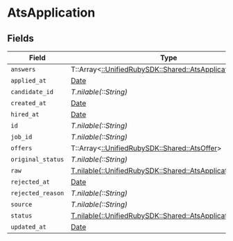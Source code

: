 # AtsApplication


## Fields

| Field                                                                                                    | Type                                                                                                     | Required                                                                                                 | Description                                                                                              |
| -------------------------------------------------------------------------------------------------------- | -------------------------------------------------------------------------------------------------------- | -------------------------------------------------------------------------------------------------------- | -------------------------------------------------------------------------------------------------------- |
| `answers`                                                                                                | T::Array<[::UnifiedRubySDK::Shared::AtsApplicationAnswer](../../models/shared/atsapplicationanswer.md)>  | :heavy_minus_sign:                                                                                       | N/A                                                                                                      |
| `applied_at`                                                                                             | [Date](https://ruby-doc.org/stdlib-2.6.1/libdoc/date/rdoc/Date.html)                                     | :heavy_minus_sign:                                                                                       | N/A                                                                                                      |
| `candidate_id`                                                                                           | *T.nilable(::String)*                                                                                    | :heavy_minus_sign:                                                                                       | N/A                                                                                                      |
| `created_at`                                                                                             | [Date](https://ruby-doc.org/stdlib-2.6.1/libdoc/date/rdoc/Date.html)                                     | :heavy_minus_sign:                                                                                       | N/A                                                                                                      |
| `hired_at`                                                                                               | [Date](https://ruby-doc.org/stdlib-2.6.1/libdoc/date/rdoc/Date.html)                                     | :heavy_minus_sign:                                                                                       | N/A                                                                                                      |
| `id`                                                                                                     | *T.nilable(::String)*                                                                                    | :heavy_minus_sign:                                                                                       | N/A                                                                                                      |
| `job_id`                                                                                                 | *T.nilable(::String)*                                                                                    | :heavy_minus_sign:                                                                                       | N/A                                                                                                      |
| `offers`                                                                                                 | T::Array<[::UnifiedRubySDK::Shared::AtsOffer](../../models/shared/atsoffer.md)>                          | :heavy_minus_sign:                                                                                       | N/A                                                                                                      |
| `original_status`                                                                                        | *T.nilable(::String)*                                                                                    | :heavy_minus_sign:                                                                                       | N/A                                                                                                      |
| `raw`                                                                                                    | [T.nilable(::UnifiedRubySDK::Shared::AtsApplicationRaw)](../../models/shared/atsapplicationraw.md)       | :heavy_minus_sign:                                                                                       | N/A                                                                                                      |
| `rejected_at`                                                                                            | [Date](https://ruby-doc.org/stdlib-2.6.1/libdoc/date/rdoc/Date.html)                                     | :heavy_minus_sign:                                                                                       | N/A                                                                                                      |
| `rejected_reason`                                                                                        | *T.nilable(::String)*                                                                                    | :heavy_minus_sign:                                                                                       | N/A                                                                                                      |
| `source`                                                                                                 | *T.nilable(::String)*                                                                                    | :heavy_minus_sign:                                                                                       | N/A                                                                                                      |
| `status`                                                                                                 | [T.nilable(::UnifiedRubySDK::Shared::AtsApplicationStatus)](../../models/shared/atsapplicationstatus.md) | :heavy_minus_sign:                                                                                       | N/A                                                                                                      |
| `updated_at`                                                                                             | [Date](https://ruby-doc.org/stdlib-2.6.1/libdoc/date/rdoc/Date.html)                                     | :heavy_minus_sign:                                                                                       | N/A                                                                                                      |